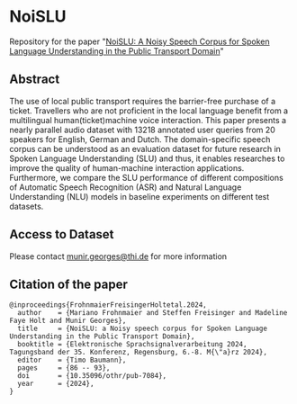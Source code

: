 # NoiSLU
Repository for the paper  "[NoiSLU: A Noisy Speech Corpus for Spoken Language Understanding in the Public Transport Domain](https://doi.org/10.35096/othr/pub-7084)"
## Abstract
The use of local public transport requires the barrier-free purchase of a ticket. Travellers who are not proficient in the local language benefit from a multilingual human(ticket)machine voice interaction. This paper presents a nearly parallel audio dataset with 13218 annotated user queries from 20 speakers for English, German and Dutch. The domain-specific speech corpus can be understood as an evaluation dataset for future research in Spoken Language Understanding (SLU) and thus, it enables researches to improve the quality of human-machine interaction applications. Furthermore, we compare the SLU performance of different compositions of Automatic Speech Recognition (ASR) and Natural Language Understanding (NLU) models in baseline experiments on different test datasets.
## Access to Dataset
Please contact munir.georges@thi.de for more information
## Citation of the paper
```
@inproceedings{FrohnmaierFreisingerHoltetal.2024,
  author    = {Mariano Frohnmaier and Steffen Freisinger and Madeline Faye Holt and Munir Georges},
  title     = {NoiSLU: a Noisy speech corpus for Spoken Language Understanding in the Public Transport Domain},
  booktitle = {Elektronische Sprachsignalverarbeitung 2024, Tagungsband der 35. Konferenz, Regensburg, 6.-8. M{\"a}rz 2024},
  editor    = {Timo Baumann},
  pages     = {86 -- 93},
  doi       = {10.35096/othr/pub-7084},
  year      = {2024},
}
```
